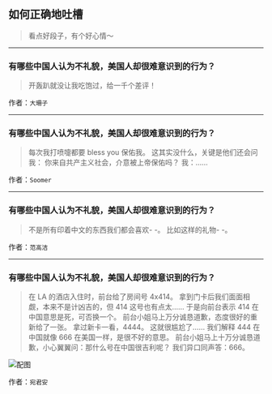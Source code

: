 ## 如何正确地吐槽

> 看点好段子，有个好心情～


 
---

### 有哪些中国人认为不礼貌，美国人却很难意识到的行为？

> 开轰趴就没让我吃饱过，给一千个差评！


作者：`大珊子`

---

### 有哪些中国人认为不礼貌，美国人却很难意识到的行为？

> 每次我打喷嚏都要 bless you 保佑我。
> 这其实没什么，关键是他们还会问我：
> 你来自共产主义社会，介意被上帝保佑吗？
> 我：……


作者：`Soomer`

---

### 有哪些中国人认为不礼貌，美国人却很难意识到的行为？

> 不是所有印着中文的东西我们都会喜欢- -。
> 比如这样的礼物- -。


作者：`范高洁`

---

### 有哪些中国人认为不礼貌，美国人却很难意识到的行为？

> 在 LA 的酒店入住时，前台给了房间号 4x414。
> 拿到门卡后我们面面相觑，本来不是计凶吉的，但 414 这号也有点太……
> 于是向前台表示 414 在中国意思是死，可否换一个。
> 前台小姐马上万分诚恳道歉，态度很好的重新给了一张。
> 拿过新卡一看，4444。
> 这就很尴尬了……
> 我们解释 444 在中国就像 666 在美国一样，是很不好的意思。
> 前台小姐马上十万分诚恳道歉，小心翼翼问：那什么号在中国很吉利呢？
> 我们异口同声答：666。



![配图](http://pic3.zhimg.com/70/v2-ce563f19d51a6c4280d142a5e264df2a_b.jpg)


作者：`宛君安`